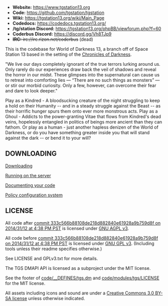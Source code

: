
* **Website:** https://www.tgstation13.org
* **Code:** https://github.com/tgstation/tgstation
* **Wiki:** https://tgstation13.org/wiki/Main_Page
* **Codedocs:** https://codedocs.tgstation13.org/
* **/tg/station Discord:** https://tgstation13.org/phpBB/viewforum.php?f=60
* **Coderbus Discord:** https://discord.gg/Vh8TJp9
* ~~**IRC:** irc://irc.rizon.net/coderbus~~ (dead)

This is the codebase for World of Darkness 13, a branch off of Space Station 13 based in the setting of the [Chronicles of Darkness](https://theonyxpath.com/category/worlds/chroniclesofdarkness/).

"We live our days completely ignorant of the true terrors lurking around us. Only rarely do our experiences draw back the veil of shadows and reveal the horror in our midst. These glimpses into the supernatural can cause us to retreat into comforting lies — “There are no such things as monsters” — or stir our morbid curiosity. Only a few, however, can overcome their fear and dare to look deeper."

Play as a Kindred - A bloodsucking creature of the night struggling to keep a hold on their Humanity -- and in a steady struggle against the Beast -- as their horrific hunger spurs them onto ever more monstrous acts.
Play as a Ghoul - Addicts to the power-granting Vitae that flows from Kindred's dead veins, hopelessly entangled in politics of beings more ancient than they can fathom.
Or play as a human - just another hapless denizen of the World of Darkness, or do you have something greater inside you that will stand against the dark -- or bend it to your will?

## DOWNLOADING
[Downloading](.github/DOWNLOADING.md)

[Running on the server](.github/RUNNING_A_SERVER.md)

[Documenting your code](.github/AUTODOC_GUIDE.md)

[Policy configuration system](.github/POLICYCONFIG.md)

## LICENSE

All code after [commit 333c566b88108de218d882840e61928a9b759d8f on 2014/31/12 at 4:38 PM PST](https://github.com/tgstation/tgstation/commit/333c566b88108de218d882840e61928a9b759d8f) is licensed under [GNU AGPL v3](https://www.gnu.org/licenses/agpl-3.0.html).

All code before [commit 333c566b88108de218d882840e61928a9b759d8f on 2014/31/12 at 4:38 PM PST](https://github.com/tgstation/tgstation/commit/333c566b88108de218d882840e61928a9b759d8f) is licensed under [GNU GPL v3](https://www.gnu.org/licenses/gpl-3.0.html).
(Including tools unless their readme specifies otherwise.)

See LICENSE and GPLv3.txt for more details.

The TGS DMAPI API is licensed as a subproject under the MIT license.

See the footer of [code/__DEFINES/tgs.dm](./code/__DEFINES/tgs.dm) and [code/modules/tgs/LICENSE](./code/modules/tgs/LICENSE) for the MIT license.

All assets including icons and sound are under a [Creative Commons 3.0 BY-SA license](https://creativecommons.org/licenses/by-sa/3.0/) unless otherwise indicated.
